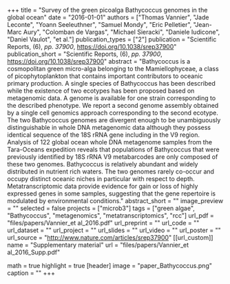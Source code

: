 +++
title = "Survey of the green picoalga Bathycoccus genomes in the global ocean"
date = "2016-01-01"
authors = ["Thomas Vannier", "Jade Leconte", "Yoann Seeleuthner", "Samuel Mondy", "Eric Pelletier", "Jean-Marc Aury", "Colomban de Vargas", "Michael Sieracki", "Daniele Iudicone", "Daniel Vaulot", "et al."]
publication_types = ["2"]
publication = "Scientific Reports, (6), _pp. 37900_, https://doi.org/10.1038/srep37900"
publication_short = "Scientific Reports, (6), _pp. 37900_, https://doi.org/10.1038/srep37900"
abstract = "Bathycoccus is a cosmopolitan green micro-alga belonging to the Mamiellophyceae, a class of picophytoplankton that contains important contributors to oceanic primary production. A single species of Bathycoccus has been described while the existence of two ecotypes has been proposed based on metagenomic data. A genome is available for one strain corresponding to the described phenotype. We report a second genome assembly obtained by a single cell genomics approach corresponding to the second ecotype. The two Bathycoccus genomes are divergent enough to be unambiguously distinguishable in whole DNA metagenomic data although they possess identical sequence of the 18S rRNA gene including in the V9 region. Analysis of 122 global ocean whole DNA metagenome samples from the Tara-Oceans expedition reveals that populations of Bathycoccus that were previously identified by 18S rRNA V9 metabarcodes are only composed of these two genomes. Bathycoccus is relatively abundant and widely distributed in nutrient rich waters. The two genomes rarely co-occur and occupy distinct oceanic niches in particular with respect to depth. Metatranscriptomic data provide evidence for gain or loss of highly expressed genes in some samples, suggesting that the gene repertoire is modulated by environmental conditions."
abstract_short = ""
image_preview = ""
selected = false
projects = ["microb3"]
tags = ["green algae", "Bathycoccus", "metagenomics", "metatranscriptomics", "rcc"]
url_pdf = "files/papers/Vannier_et al_2016.pdf"
url_preprint = ""
url_code = ""
url_dataset = ""
url_project = ""
url_slides = ""
url_video = ""
url_poster = ""
url_source = "http://www.nature.com/articles/srep37900"
[[url_custom]]
    name = "Supplementary material"
    url = "files/papers/Vannier_et al_2016_Supp.pdf"

math = true
highlight = true
[header]
image = "paper_Bathycoccus.png"
caption = ""
+++
